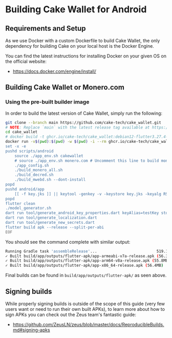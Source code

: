 # Building Cake Wallet for Android

## Requirements and Setup

As we use Docker with a custom Dockerfile to build Cake Wallet, the only dependency for building Cake on your local host is the Docker Engine.

You can find the latest instructions for installing Docker on your given OS on the official website:

- <https://docs.docker.com/engine/install/>

## Building Cake Wallet or Monero.com

### Using the pre-built builder image

In order to build the latest version of Cake Wallet, simply run the following:

```bash
git clone --branch main https://github.com/cake-tech/cake_wallet.git
# NOTE: Replace `main` with the latest release tag available at https://github.com/cake-tech/cake_wallet/releases/latest.
cd cake_wallet
# docker build -t ghcr.io/cake-tech/cake_wallet:debian12-flutter3.27.4-go1.24.1-ruststablenightly . # Uncomment to build the docker image yourself instead of pulling it from the registry
docker run -v$(pwd):$(pwd) -w $(pwd) -i --rm ghcr.io/cake-tech/cake_wallet:debian12-flutter3.27.4-go1.24.1-ruststablenightly bash -x << EOF
set -x -e
pushd scripts/android
    source ./app_env.sh cakewallet
    # source ./app_env.sh monero.com # Uncomment this line to build monero.com
    ./app_config.sh
    ./build_monero_all.sh
    ./build_decred.sh
    ./build_mwebd.sh --dont-install
popd
pushd android/app
    [[ -f key.jks ]] || keytool -genkey -v -keystore key.jks -keyalg RSA -keysize 2048 -validity 10000 -alias testKey -noprompt -dname "CN=CakeWallet, OU=CakeWallet, O=CakeWallet, L=Florida, S=America, C=USA" -storepass hunter1 -keypass hunter1
popd
flutter clean
./model_generator.sh
dart run tool/generate_android_key_properties.dart keyAlias=testKey storeFile=key.jks storePassword=hunter1 keyPassword=hunter1
dart run tool/generate_localization.dart
dart run tool/generate_new_secrets.dart
flutter build apk --release --split-per-abi
EOF
```

You should see the command complete with similar output:

```bash
Running Gradle task 'assembleRelease'...                          519.1s
✓ Built build/app/outputs/flutter-apk/app-armeabi-v7a-release.apk (56.3MB)
✓ Built build/app/outputs/flutter-apk/app-arm64-v8a-release.apk (55.8MB)
✓ Built build/app/outputs/flutter-apk/app-x86_64-release.apk (56.4MB)
```

Final builds can be found in `build/app/outputs/flutter-apk/` as seen above.

## Signing builds

While properly signing builds is outside of the scope of this guide (very few users want or need to run their own built APKs), to learn more about how to sign APKs you can check out the Zeus team's fantastic guide:

- <https://github.com/ZeusLN/zeus/blob/master/docs/ReproducibleBuilds.md#signing-apks>
